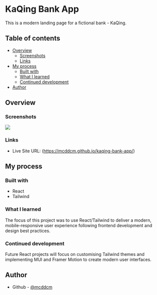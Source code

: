 # KaQing Bank App

This is a modern landing page for a fictional bank - KaQing.

## Table of contents

- [Overview](#overview)
  - [Screenshots](#screenshots)
  - [Links](#links)
- [My process](#my-process)
  - [Built with](#built-with)
  - [What I learned](#what-i-learned)
  - [Continued development](#continued-development)
- [Author](#author)

## Overview

### Screenshots

![](./src/assets/kaqing-bank-app-screenshot.png)

### Links

- Live Site URL: (https://mcddcm.github.io/kaqing-bank-app/)

## My process

### Built with

- React
- Tailwind

### What I learned

The focus of this project was to use React/Tailwind to deliver a modern, mobile-responsive user experience following frontend development and design best practices.

### Continued development

Future React projects will focus on customising Tailwind themes and implementing MUI and Framer Motion to create modern user interfaces.

## Author

- Github - [@mcddcm](https://github.com/mcddcm)

